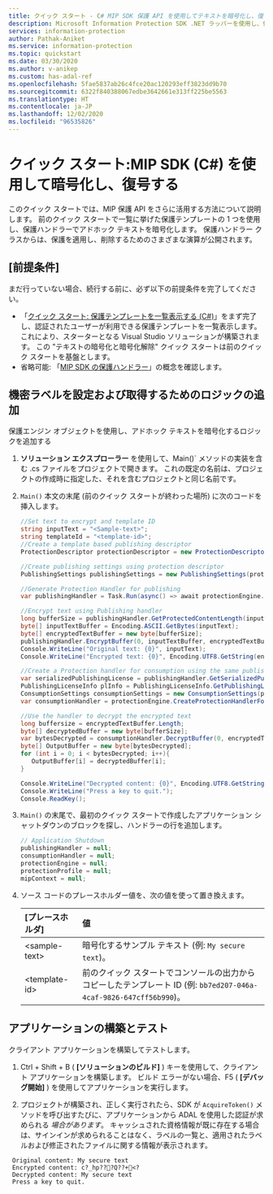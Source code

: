 ```yaml
---
title: クイック スタート - C# MIP SDK 保護 API を使用してテキストを暗号化し、復号する
description: Microsoft Information Protection SDK .NET ラッパーを使用し、保護テンプレートでアドホック テキストを暗号化し、復号する方法 (C#) について説明するクイック スタート
services: information-protection
author: Pathak-Aniket
ms.service: information-protection
ms.topic: quickstart
ms.date: 03/30/2020
ms.author: v-anikep
ms.custom: has-adal-ref
ms.openlocfilehash: 5fae5837ab26c4fce20ac120293eff3823dd9b70
ms.sourcegitcommit: 6322f840388067edbe3642661e313ff225be5563
ms.translationtype: HT
ms.contentlocale: ja-JP
ms.lasthandoff: 12/02/2020
ms.locfileid: "96535826"
---
```

# <a name="quickstart-encryptdecrypt-text-using-mip-sdk-c"></a>クイック スタート:MIP SDK (C#) を使用して暗号化し、復号する

このクイック スタートでは、MIP 保護 API をさらに活用する方法について説明します。 前のクイック スタートで一覧に挙げた保護テンプレートの 1 つを使用し、保護ハンドラーでアドホック テキストを暗号化します。 保護ハンドラー クラスからは、保護を適用し、削除するためのさまざまな演算が公開されます。

## <a name="prerequisites"></a>[前提条件]

まだ行っていない場合、続行する前に、必ず以下の前提条件を完了してください。

- 「[クイック スタート: 保護テンプレートを一覧表示する (C#)](quick-protection-list-templates-csharp.md)」をまず完了し、認証されたユーザーが利用できる保護テンプレートを一覧表示します。これにより、スターターとなる Visual Studio ソリューションが構築されます。 この "テキストの暗号化と暗号化解除" クイック スタートは前のクイック スタートを基盤とします。
- 省略可能: 「[MIP SDK の保護ハンドラー](concept-handler-protection-cpp.md)」の概念を確認します。

## <a name="add-logic-to-set-and-get-a-sensitivity-label"></a>機密ラベルを設定および取得するためのロジックの追加

保護エンジン オブジェクトを使用し、アドホック テキストを暗号化するロジックを追加する

1. **ソリューション エクスプローラー** を使用して、Main()` メソッドの実装を含む .cs ファイルをプロジェクトで開きます。 これの既定の名前は、プロジェクトの作成時に指定した、それを含むプロジェクトと同じ名前です。

2. `Main()` 本文の末尾 (前のクイック スタートが終わった場所) に次のコードを挿入します。

   ```csharp
   //Set text to encrypt and template ID
   string inputText = "<Sample-text>";
   string templateId = "<template-id>";
   //Create a template based publishing descriptor
   ProtectionDescriptor protectionDescriptor = new ProtectionDescriptor(templateId);

   //Create publishing settings using protection descriptor
   PublishingSettings publishingSettings = new PublishingSettings(protectionDescriptor);

   //Generate Protection Handler for publishing
   var publishingHandler = Task.Run(async() => await protectionEngine.CreateProtectionHandlerForPublishingAsync(publishingSettings)).Result;

   //Encrypt text using Publishing handler
   long bufferSize = publishingHandler.GetProtectedContentLength(inputText.Length, true);
   byte[] inputTextBuffer = Encoding.ASCII.GetBytes(inputText);
   byte[] encryptedTextBuffer = new byte[bufferSize];
   publishingHandler.EncryptBuffer(0, inputTextBuffer, encryptedTextBuffer, true);
   Console.WriteLine("Original text: {0}", inputText);
   Console.WriteLine("Encrypted text: {0}", Encoding.UTF8.GetString(encryptedTextBuffer));

   //Create a Protection handler for consumption using the same publishing licence
   var serializedPublishingLicense = publishingHandler.GetSerializedPublishingLicense();
   PublishingLicenseInfo plInfo = PublishingLicenseInfo.GetPublishingLicenseInfo(serializedPublishingLicense);
   ConsumptionSettings consumptionSettings = new ConsumptionSettings(plInfo);
   var consumptionHandler = protectionEngine.CreateProtectionHandlerForConsumption(consumptionSettings);

   //Use the handler to decrypt the encrypted text
   long buffersize = encryptedTextBuffer.Length;
   byte[] decryptedBuffer = new byte[bufferSize];
   var bytesDecrypted = consumptionHandler.DecryptBuffer(0, encryptedTextBuffer, decryptedBuffer, true);
   byte[] OutputBuffer = new byte[bytesDecrypted];
   for (int i = 0; i < bytesDecrypted; i++){
      OutputBuffer[i] = decryptedBuffer[i];
   }

   Console.WriteLine("Decrypted content: {0}", Encoding.UTF8.GetString(OutputBuffer));
   Console.WriteLine("Press a key to quit.");
   Console.ReadKey();

   ```

3. `Main()` の末尾で、最初のクイック スタートで作成したアプリケーション シャットダウンのブロックを探し、ハンドラーの行を追加します。

   ```csharp
   // Application Shutdown
   publishingHandler = null;
   consumptionHandler = null;
   protectionEngine = null;
   protectionProfile = null;
   mipContext = null;
   ```

4. ソース コードのプレースホルダー値を、次の値を使って置き換えます。

   | [プレースホルダ] | 値 |
   |:----------- |:----- |
   | \<sample-text\> | 暗号化するサンプル テキスト (例: `My secure text`)。 |
   | \<template-id\> | 前のクイック スタートでコンソールの出力からコピーしたテンプレート ID (例: `bb7ed207-046a-4caf-9826-647cff56b990`)。 |

## <a name="build-and-test-the-application"></a>アプリケーションの構築とテスト

クライアント アプリケーションを構築してテストします。

1. Ctrl + Shift + B ( **[ソリューションのビルド]** ) キーを使用して、クライアント アプリケーションを構築します。 ビルド エラーがない場合、F5 ( **[デバッグ開始]** ) を使用してアプリケーションを実行します。

2. プロジェクトが構築され、正しく実行されたら、SDK が `AcquireToken()` メソッドを呼び出すたびに、アプリケーションから ADAL を使用した認証が求められる *場合があります*。 キャッシュされた資格情報が既に存在する場合は、サインインが求められることはなく、ラベルの一覧と、適用されたラベルおよび修正されたファイルに関する情報が表示されます。

  ```console
   Original content: My secure text
   Encrypted content: c?_hp???Q??+<?
   Decrypted content: My secure text
   Press a key to quit.
   ```
